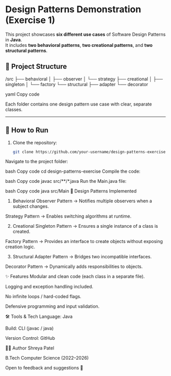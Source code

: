 # Design Patterns Demonstration (Exercise 1)

This project showcases **six different use cases** of Software Design Patterns in **Java**.  
It includes **two behavioral patterns**, **two creational patterns**, and **two structural patterns**.


## 📂 Project Structure
/src
├── behavioral
│ ├── observer
│ └── strategy
├── creational
│ ├── singleton
│ └── factory
└── structural
├── adapter
└── decorator

yaml
Copy code

Each folder contains one design pattern use case with clear, separate classes.

---

## 🚀 How to Run
1. Clone the repository:
   ```bash
   git clone https://github.com/your-username/design-patterns-exercise.git
Navigate to the project folder:

bash
Copy code
cd design-patterns-exercise
Compile the code:

bash
Copy code
javac src/**/*.java
Run the Main.java file:

bash
Copy code
java src/Main
📖 Design Patterns Implemented
1. Behavioral
Observer Pattern → Notifies multiple observers when a subject changes.

Strategy Pattern → Enables switching algorithms at runtime.

2. Creational
Singleton Pattern → Ensures a single instance of a class is created.

Factory Pattern → Provides an interface to create objects without exposing creation logic.

3. Structural
Adapter Pattern → Bridges two incompatible interfaces.

Decorator Pattern → Dynamically adds responsibilities to objects.

✨ Features
Modular and clean code (each class in a separate file).

Logging and exception handling included.

No infinite loops / hard-coded flags.

Defensive programming and input validation.

🛠 Tools & Tech
Language: Java

Build: CLI (javac / java)

Version Control: GitHub

👩‍💻 Author
Shreya Patel

B.Tech Computer Science (2022–2026)

Open to feedback and suggestions 🚀

